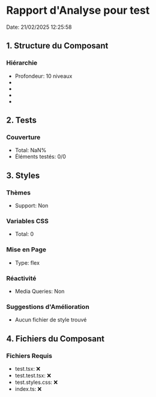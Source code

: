 # Rapport d'Analyse pour test

Date: 21/02/2025 12:25:58

## 1. Structure du Composant

### Hiérarchie

- Profondeur: 10 niveaux
- <string>
- <ProcessCov>
- <string>
- <string>

## 2. Tests

### Couverture

- Total: NaN%
- Éléments testés: 0/0

## 3. Styles

### Thèmes

- Support: Non

### Variables CSS

- Total: 0

### Mise en Page

- Type: flex

### Réactivité

- Media Queries: Non

### Suggestions d'Amélioration

- Aucun fichier de style trouvé

## 4. Fichiers du Composant

### Fichiers Requis

- test.tsx: ❌
- test.test.tsx: ❌
- test.styles.css: ❌
- index.ts: ❌
